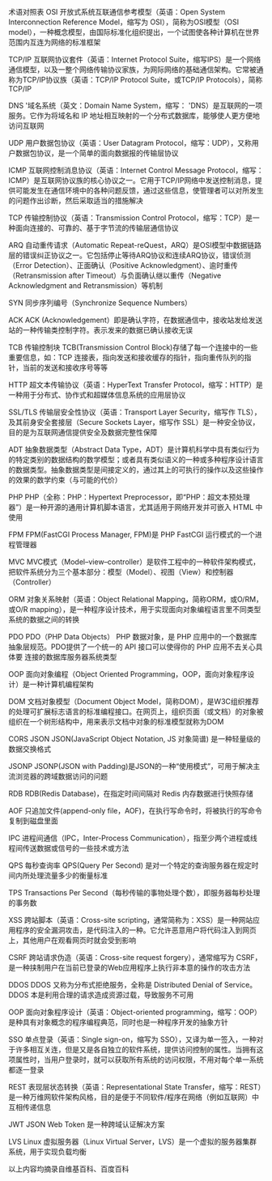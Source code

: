 术语对照表
OSI
开放式系统互联通信参考模型（英语：Open System Interconnection Reference Model，缩写为 OSI），简称为OSI模型（OSI model），一种概念模型，由国际标准化组织提出，一个试图使各种计算机在世界范围内互连为网络的标准框架

TCP/IP
互联网协议套件（英语：Internet Protocol Suite，缩写IPS）是一个网络通信模型，以及一整个网络传输协议家族，为网际网络的基础通信架构。它常被通称为TCP/IP协议族（英语：TCP/IP Protocol Suite，或TCP/IP Protocols），简称TCP/IP

DNS
'域名系统（英文：Domain Name System，缩写： 'DNS）是互联网的一项服务。它作为将域名和 IP 地址相互映射的一个分布式数据库，能够使人更方便地访问互联网

UDP
用户数据包协议（英语：User Datagram Protocol，缩写：UDP），又称用户数据包协议，是一个简单的面向数据报的传输层协议

ICMP
互联网控制消息协议（英语：Internet Control Message Protocol，缩写：ICMP）是互联网协议族的核心协议之一。它用于TCP/IP网络中发送控制消息，提供可能发生在通信环境中的各种问题反馈，通过这些信息，使管理者可以对所发生的问题作出诊断，然后采取适当的措施解决

TCP
传输控制协议（英语：Transmission Control Protocol，缩写：TCP）是一种面向连接的、可靠的、基于字节流的传输层通信协议

ARQ
自动重传请求（Automatic Repeat-reQuest，ARQ）是OSI模型中数据链路层的错误纠正协议之一。它包括停止等待ARQ协议和连续ARQ协议，错误侦测（Error Detection）、正面确认（Positive Acknowledgment）、逾时重传（Retransmission after Timeout）与负面确认继以重传（Negative Acknowledgment and Retransmission）等机制

SYN
同步序列编号（Synchronize Sequence Numbers）

ACK
ACK (Acknowledgement）即是确认字符，在数据通信中，接收站发给发送站的一种传输类控制字符。表示发来的数据已确认接收无误

TCB
传输控制块 TCB(Transmission Control Block)存储了每一个连接中的一些重要信息，如：TCP 连接表，指向发送和接收缓存的指针，指向重传队列的指针，当前的发送和接收序号等等

HTTP
超文本传输协议（英语：HyperText Transfer Protocol，缩写：HTTP）是一种用于分布式、协作式和超媒体信息系统的应用层协议

SSL/TLS
传输层安全性协议（英语：Transport Layer Security，缩写作 TLS），及其前身安全套接层（Secure Sockets Layer，缩写作 SSL）是一种安全协议，目的是为互联网通信提供安全及数据完整性保障

ADT
抽象数据类型（Abstract Data Type，ADT）是计算机科学中具有类似行为的特定类别的数据结构的数学模型；或者具有类似语义的一种或多种程序设计语言的数据类型。抽象数据类型是间接定义的，通过其上的可执行的操作以及这些操作的效果的数学约束（与可能的代价）

PHP
PHP（全称：PHP：Hypertext Preprocessor，即“PHP：超文本预处理器”）是一种开源的通用计算机脚本语言，尤其适用于网络开发并可嵌入 HTML 中使用

FPM
FPM(FastCGI Process Manager, FPM)是 PHP FastCGI 运行模式的一个进程管理器

MVC
MVC模式（Model–view–controller）是软件工程中的一种软件架构模式，把软件系统分为三个基本部分：模型（Model）、视图（View）和控制器（Controller）

ORM
对象关系映射（英语：Object Relational Mapping，简称ORM，或O/RM，或O/R mapping），是一种程序设计技术，用于实现面向对象编程语言里不同类型系统的数据之间的转换

PDO
PDO（PHP Data Objects） PHP 数据对象，是 PHP 应用中的一个数据库抽象层规范。PDO提供了一个统一的 API 接口可以使得你的 PHP 应用不去关心具体要 连接的数据库服务器系统类型

OOP
面向对象编程（Object Oriented Programming，OOP，面向对象程序设计）是一种计算机编程架构

DOM
文档对象模型（Document Object Model，简称DOM），是W3C组织推荐的处理可扩展标志语言的标准编程接口。在网页上，组织页面（或文档）的对象被组织在一个树形结构中，用来表示文档中对象的标准模型就称为DOM

CORS
JSON
JSON(JavaScript Object Notation, JS 对象简谱) 是一种轻量级的数据交换格式

JSONP
JSONP(JSON with Padding)是JSON的一种“使用模式”，可用于解决主流浏览器的跨域数据访问的问题

RDB
RDB(Redis Database)，在指定时间间隔对 Redis 内存数据进行快照存储

AOF
只追加文件(append-only file，AOF)，在执行写命令时，将被执行的写命令复制到磁盘里面

IPC
进程间通信（IPC，Inter-Process Communication），指至少两个进程或线程间传送数据或信号的一些技术或方法

QPS
每秒查询率 QPS(Query Per Second) 是对一个特定的查询服务器在规定时间内所处理流量多少的衡量标准

TPS
Transactions Per Second（每秒传输的事物处理个数），即服务器每秒处理的事务数

XSS
跨站脚本（英语：Cross-site scripting，通常简称为：XSS）是一种网站应用程序的安全漏洞攻击，是代码注入的一种。它允许恶意用户将代码注入到网页上，其他用户在观看网页时就会受到影响

CSRF
跨站请求伪造（英语：Cross-site request forgery），通常缩写为 CSRF， 是一种挟制用户在当前已登录的Web应用程序上执行非本意的操作的攻击方法

DDOS
DDOS 又称为分布式拒绝服务，全称是 Distributed Denial of Service。DDOS 本是利用合理的请求造成资源过载，导致服务不可用

OOP
面向对象程序设计（英语：Object-oriented programming，缩写：OOP）是种具有对象概念的程序编程典范，同时也是一种程序开发的抽象方针

SSO
单点登录（英语：Single sign-on，缩写为 SSO），又译为单一签入，一种对于许多相互关连，但是又是各自独立的软件系统，提供访问控制的属性。当拥有这项属性时，当用户登录时，就可以获取所有系统的访问权限，不用对每个单一系统都逐一登录

REST
表现层状态转换（英语：Representational State Transfer，缩写：REST）是一种万维网软件架构风格，目的是便于不同软件/程序在网络（例如互联网）中互相传递信息

JWT
JSON Web Token 是一种跨域认证解决方案

LVS
Linux 虚拟服务器（Linux Virtual Server，LVS）是一个虚拟的服务器集群系统，用于实现负载均衡

以上内容均摘录自维基百科、百度百科
